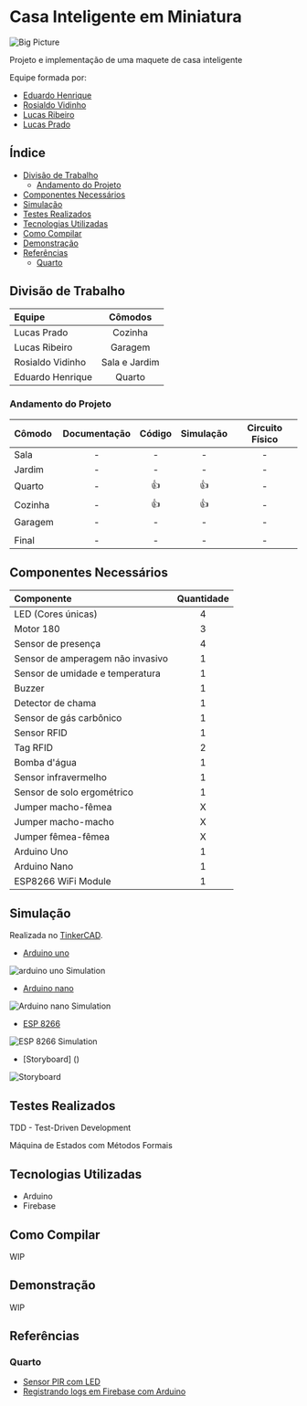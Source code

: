 # Casa Inteligente em Miniatura <!-- omit in toc -->

![Big Picture](assets/big_picture.jpeg)

Projeto e implementação de uma maquete de casa inteligente

Equipe formada por:

- [Eduardo Henrique](https://github.com/ed-henrique)
- [Rosialdo Vidinho](https://github.com/Rosialdo)
- [Lucas Ribeiro](https://github.com/LuKasAlvino)
- [Lucas Prado](https://github.com/Lucasx10)

## Índice <!-- omit in toc -->

- [Divisão de Trabalho](#divisão-de-trabalho)
  - [Andamento do Projeto](#andamento-do-projeto)
- [Componentes Necessários](#componentes-necessários)
- [Simulação](#simulação)
- [Testes Realizados](#testes-realizados)
- [Tecnologias Utilizadas](#tecnologias-utilizadas)
- [Como Compilar](#como-compilar)
- [Demonstração](#demonstração)
- [Referências](#referências)
  - [Quarto](#quarto)

## Divisão de Trabalho

| Equipe           | Cômodos         |
| :--------------- | :-------------: |
| Lucas Prado      | Cozinha         |
| Lucas Ribeiro    | Garagem         |
| Rosialdo Vidinho | Sala e Jardim   |
| Eduardo Henrique | Quarto          |

### Andamento do Projeto

| Cômodo  | Documentação | Código | Simulação | Circuito Físico |
| :-----  | :----------: | :----: | :-------: | :-------------: |
| Sala    | - | -  | -  | - |
| Jardim  | - | -  | -  | - |
| Quarto  | - | 👍 | 👍 | - |
| Cozinha | - | 👍 | 👍 | - |
| Garagem | - | -  | -  | - |
|                           |
| Final   | - | -  | -  | - |

## Componentes Necessários

| Componente                       | Quantidade |
| :------------------------------- | :--------: |
| LED (Cores únicas)               | 4          |
| Motor 180                        | 3          |
| Sensor de presença               | 4          |
| Sensor de amperagem não invasivo | 1          |
| Sensor de umidade e temperatura  | 1          |
| Buzzer                           | 1          |
| Detector de chama                | 1          |
| Sensor de gás carbônico          | 1          |
| Sensor RFID                      | 1          |
| Tag RFID                         | 2          |
| Bomba d'água                     | 1          |
| Sensor infravermelho             | 1          |
| Sensor de solo ergométrico       | 1          |
| Jumper macho-fêmea               | X          |
| Jumper macho-macho               | X          |
| Jumper fêmea-fêmea               | X          |
| Arduino Uno                      | 1          |
| Arduino Nano                     | 1          |
| ESP8266 WiFi Module              | 1          |

## Simulação

Realizada no [TinkerCAD](https://www.tinkercad.com/).

- [Arduino uno]()

![arduino uno Simulation](assets/Arduino_uno.png)

- [Arduino nano]()

![Arduino nano Simulation](assets/Arduino_nano.png)

- [ESP 8266]()

![ESP 8266 Simulation](assets/ESP_8266.png)

- [Storyboard] ()

![Storyboard](assets/big-picture-SI-projet.png)
## Testes Realizados

TDD - Test-Driven Development

Máquina de Estados com Métodos Formais

## Tecnologias Utilizadas

- Arduino
- Firebase

## Como Compilar

WIP

## Demonstração

WIP

## Referências

### Quarto

- [Sensor PIR com LED](https://www.instructables.com/PIR-Motion-Sensor-With-Arduino-in-Tinkercad/)
- [Registrando logs em Firebase com Arduino](https://create.arduino.cc/projecthub/electropeak/connecting-arduino-to-firebase-to-send-receive-data-cd8805)
